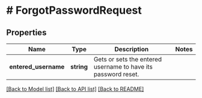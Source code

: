 # # ForgotPasswordRequest

## Properties

Name | Type | Description | Notes
------------ | ------------- | ------------- | -------------
**entered_username** | **string** | Gets or sets the entered username to have its password reset. |

[[Back to Model list]](../../README.md#models) [[Back to API list]](../../README.md#endpoints) [[Back to README]](../../README.md)
